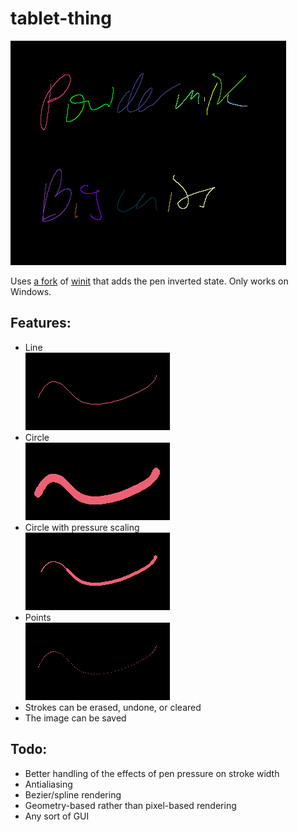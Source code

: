 # tablet-thing

![Screenshot of the text "Powdermilk Biscuits" handwritten on a tablet using this program. Each stroke is a different color, and the strokes are rendered using a cubic Bezier interpolator.](eg/pmb.png)

Uses [a fork](https://github.com/zphixon/winit) of [winit](https://github.com/rust-windowing/winit) that adds the pen inverted state. Only works on Windows.

## Features:

- Line <br> ![](eg/line.png)
- Circle <br> ![](eg/circle.png)
- Circle with pressure scaling <br> ![](eg/circle_pressure.png)
- Points <br> ![](eg/points.png)
- Strokes can be erased, undone, or cleared
- The image can be saved

## Todo:

- Better handling of the effects of pen pressure on stroke width
- Antialiasing
- Bezier/spline rendering
- Geometry-based rather than pixel-based rendering
- Any sort of GUI
